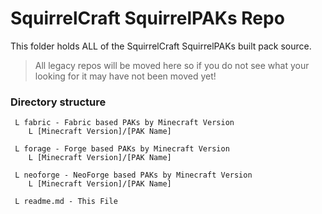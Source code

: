 # SquirrelCraft SquirrelPAKs Repo

This folder holds ALL of the SquirrelCraft SquirrelPAKs built pack source. 

> All legacy repos will be moved here so if you do not see what your looking for it may have not been moved yet!

### Directory structure

```
 L fabric - Fabric based PAKs by Minecraft Version
    L [Minecraft Version]/[PAK Name]
    
 L forage - Forge based PAKs by Minecraft Version
    L [Minecraft Version]/[PAK Name]
    
 L neoforge - NeoForge based PAKs by Minecraft Version
    L [Minecraft Version]/[PAK Name]
    
 L readme.md - This File  
     
```  